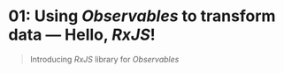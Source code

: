 # 01: Using *Observables* to transform data &mdash; Hello, *RxJS*!
> Introducing *RxJS* library for *Observables*

